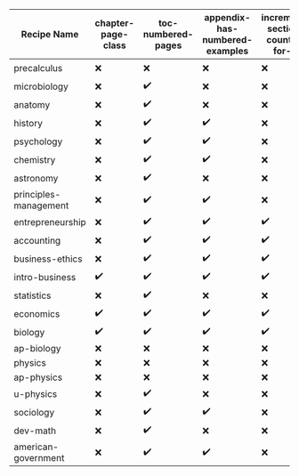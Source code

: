| Recipe Name | chapter-page-class | toc-numbered-pages | appendix-has-numbered-examples | increment-section-counter-for-lo | trash-abstract-in-preface | EOCsection-links | has-unnumbered-elements | titles-in-examples |
| --- | --- | --- | --- | --- | --- | --- | --- | --- |
| precalculus | :x: | :x: | :x: | :x: | :x: | :x: | :heavy_check_mark: | :heavy_check_mark: |
| microbiology | :x: | :heavy_check_mark: | :x: | :x: | :x: | :x: | :x: | :x: |
| anatomy | :x: | :heavy_check_mark: | :x: | :x: | :heavy_check_mark: | :x: | :x: | :x: |
| history | :x: | :heavy_check_mark: | :heavy_check_mark: | :x: | :x: | :x: | :x: | :x: |
| psychology | :x: | :heavy_check_mark: | :heavy_check_mark: | :x: | :x: | :x: | :x: | :x: |
| chemistry | :x: | :heavy_check_mark: | :heavy_check_mark: | :x: | :x: | :x: | :x: | :x: |
| astronomy | :x: | :heavy_check_mark: | :x: | :x: | :x: | :x: | :x: | :x: |
| principles-management | :x: | :heavy_check_mark: | :heavy_check_mark: | :x: | :x: | :x: | :x: | :x: |
| entrepreneurship | :x: | :heavy_check_mark: | :heavy_check_mark: | :heavy_check_mark: | :heavy_check_mark: | :x: | :x: | :x: |
| accounting | :x: | :heavy_check_mark: | :heavy_check_mark: | :heavy_check_mark: | :x: | :x: | :x: | :x: |
| business-ethics | :x: | :heavy_check_mark: | :heavy_check_mark: | :heavy_check_mark: | :heavy_check_mark: | :x: | :x: | :x: |
| intro-business | :heavy_check_mark: | :heavy_check_mark: | :heavy_check_mark: | :heavy_check_mark: | :heavy_check_mark: | :x: | :x: | :x: |
| statistics | :x: | :heavy_check_mark: | :x: | :x: | :x: | :x: | :x: | :x: |
| economics | :heavy_check_mark: | :heavy_check_mark: | :heavy_check_mark: | :heavy_check_mark: | :heavy_check_mark: | :heavy_check_mark: | :x: | :x: |
| biology | :heavy_check_mark: | :heavy_check_mark: | :heavy_check_mark: | :heavy_check_mark: | :heavy_check_mark: | :heavy_check_mark: | :x: | :x: |
| ap-biology | :x: | :x: | :x: | :x: | :x: | :x: | :x: | :x: |
| physics | :x: | :x: | :x: | :x: | :x: | :x: | :x: | :x: |
| ap-physics | :x: | :x: | :x: | :x: | :x: | :x: | :x: | :x: |
| u-physics | :x: | :heavy_check_mark: | :x: | :x: | :x: | :x: | :x: | :x: |
| sociology | :x: | :heavy_check_mark: | :heavy_check_mark: | :x: | :x: | :x: | :x: | :x: |
| dev-math | :x: | :heavy_check_mark: | :x: | :x: | :x: | :x: | :x: | :x: |
| american-government | :x: | :heavy_check_mark: | :heavy_check_mark: | :x: | :x: | :x: | :x: | :x: |
